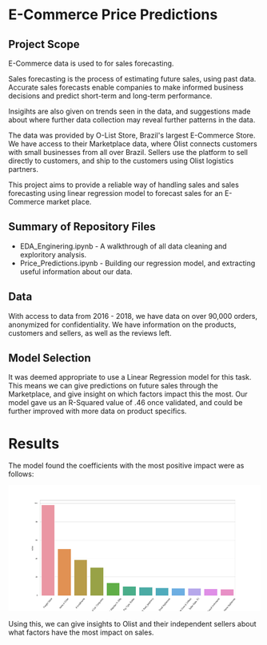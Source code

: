 # E-Commerce Price Predictions

## Project Scope
E-Commerce data is used to for sales forecasting.

Sales forecasting is the process of estimating future sales, using past data. Accurate sales forecasts enable companies to make informed business decisions and predict short-term and long-term performance.

Insigihts are also given on trends seen in the data, and suggestions made about where further data collection may reveal further patterns in the data.

The data was provided by O-List Store, Brazil's largest E-Commerce Store. We have access to their Marketplace data, where Olist connects customers with small businesses from all over Brazil. Sellers use the platform to sell directly to customers, and ship to the customers using Olist logistics partners.

This project aims to provide a reliable way of handling sales and sales forecasting using linear regression model to forecast sales for an E-Commerce market place.

## Summary of Repository Files
- EDA_Enginering.ipynb - A walkthrough of all data cleaning and exploritory analysis.
- Price_Predictions.ipynb - Building our regression model, and extracting useful information about our data.

## Data
With access to data from 2016 - 2018, we have data on over 90,000 orders, anonymized for confidentiality. We have information on the products, customers and sellers, as well as the reviews left. 

## Model Selection

It was deemed appropriate to use a Linear Regression model for this task. This means we can give predictions on future sales through the Marketplace, and give insight on which factors impact this the most. Our model gave us an R-Squared value of .46 once validated, and could be further improved with more data on product specifics.

# Results

The model found the coefficients with the most positive impact were as follows:

![](./top_coefs.png)

Using this, we can give insights to Olist and their independent sellers about what factors have the most impact on sales.